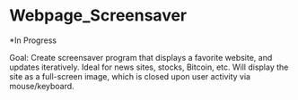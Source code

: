 # Webpage_Screensaver
*In Progress

Goal: Create screensaver program that displays a favorite website, and updates iteratively. Ideal for 
news sites, stocks, Bitcoin, etc. Will display the site as a full-screen image, which is closed upon user activity
via mouse/keyboard.
